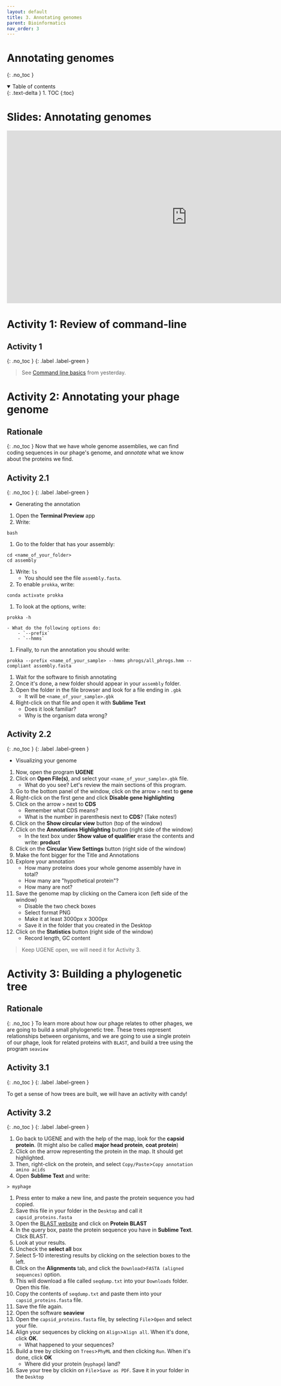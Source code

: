 ```yaml
---
layout: default
title: 3. Annotating genomes
parent: Bioinformatics
nav_order: 3
---
```



# Annotating genomes
{: .no_toc }

<details open markdown="block">
  <summary>
    Table of contents
  </summary>
  {: .text-delta }
1. TOC
{:toc}
</details>

# Slides: Annotating genomes

<div class="responsive-wrap">

  <iframe src="https://docs.google.com/presentation/d/e/2PACX-1vSU7u1xYnyiDKefWpJdY7AzK-f8bsZVrM32ocRw34j0xvxdWM6MMSLwYWr1eeg3BY9fCGM_oHpf9UxP/embed?start=false&loop=false&delayms=3000" frameborder="0" width="960" height="460" allowfullscreen="true" mozallowfullscreen="true" webkitallowfullscreen="true"></iframe>

</div>



# Activity 1: Review of command-line

## Activity 1
{: .no_toc }
{: .label .label-green }


> See [Command line basics](./protocol02_assembly.html#activity-1-command-line-basics) from yesterday.


# Activity 2: Annotating your phage genome

## Rationale
{: .no_toc }
Now that we have whole genome assemblies, we can find coding sequences in our phage's genome, and _annotate_ what we know about the proteins we find. 


## Activity 2.1
{: .no_toc }
{: .label .label-green }

- Generating the annotation

1. Open the **Terminal Preview** app
1. Write:
```
bash
```
1. Go to the folder that has your assembly:
```
cd <name_of_your_folder>
cd assembly
```
1. Write:
``
ls
``
    - You should see the file `assembly.fasta`.
1. To enable `prokka`, write:
```
conda activate prokka
```
1. To look at the options, write:
```
prokka -h
```
    - What do the following options do:
        - `--prefix`
        - `--hmms`
1. Finally, to run the annotation you should write:
```
prokka --prefix <name_of_your_sample> --hmms phrogs/all_phrogs.hmm --compliant assembly.fasta
```
1. Wait for the software to finish annotating
1. Once it's done, a new folder should appear in your `assembly` folder.
1. Open the folder in the file browser and look for a file ending in `.gbk`
    - It will be `<name_of_your_sample>.gbk`
1. Right-click on that file and open it with **Sublime Text**
    - Does it look familiar?
    - Why is the organism data wrong?

## Activity 2.2
{: .no_toc }
{: .label .label-green }
- Visualizing your genome

1. Now, open the program **UGENE**
1. Click on **Open File(s)**, and select your `<name_of_your_sample>.gbk` file.
    - What do you see? Let's review the main sections of this program.
1. Go to the bottom panel of the window, click on the arrow `>` next to **gene**
1. Right-click on the first gene and click **Disable gene highlighting**
1. Click on the arrow `>` next to **CDS**
    - Remember what CDS means?
    - What is the number in parenthesis next to **CDS**? (Take notes!)
1. Click on the **Show circular view** button (top of the window)
1. Click on the **Annotations Highlighting** button (right side of the window)
    -   In the text box under **Show value of qualifier** erase the contents and write: **product**
1. Click on the **Circular View Settings** button (right side of the window)
1. Make the font bigger for the Title and Annotations
1. Explore your annotation
    - How many proteins does your whole genome assembly have in total?
    - How many are "hypothetical protein"?
    - How many are not?
1. Save the genome map by clicking on the Camera icon (left side of the window)
    - Disable the two check boxes
    - Select format PNG
    - Make it at least 3000px x 3000px
    - Save it in the folder that you created in the Desktop
1. Click on the **Statistics** button (right side of the window)
    - Record length, GC content

> Keep UGENE open, we will need it for Activity 3.


# Activity 3: Building a phylogenetic tree

## Rationale
{: .no_toc }
To learn more about how our phage relates to other phages, we are going to build a small phylogenetic tree. These trees represent relationships between organisms, and we are going to use a single protein of our phage, look for related proteins with `BLAST`, and build a tree using the program `seaview`


## Activity 3.1
{: .no_toc }
{: .label .label-green }

To get a sense of how trees are built, we will have an activity with candy!

## Activity 3.2
{: .no_toc }
{: .label .label-green }
1. Go back to UGENE and with the help of the map, look for the **capsid protein**. (It might also be called **major head protein**, **coat protein**)
1. Click on the arrow representing the protein in the map. It should get highlighted.
1. Then, right-click on the protein, and select `Copy/Paste`>`Copy annotation amino acids`
1. Open **Sublime Text** and write:
```
> myphage
```
1. Press enter to make a new line, and paste the protein sequence you had copied.
1. Save this file in your folder in the `Desktop` and call it `capsid_proteins.fasta`
1. Open the [BLAST website](https://blast.ncbi.nlm.nih.gov/Blast.cgi) and click on **Protein BLAST**
1. In the query box, paste the protein sequence you have in **Sublime Text**. Click BLAST.
1. Look at your results.
1. Uncheck the **select all** box
1. Select 5-10 interesting results by clicking on the selection boxes to the left.
1. Click on the **Alignments** tab, and click the `Download`>`FASTA (aligned sequences)` option.
1. This will download a file called `seqdump.txt` into your `Downloads` folder. Open this file.
1. Copy the contents of `seqdump.txt` and paste them into your `capsid_proteins.fasta` file.
1. Save the file again.
1. Open the software **seaview**
1. Open the `capsid_proteins.fasta` file, by selecting `File`>`Open` and select your file.
1. Align your sequences by clicking on `Align`>`Align all`. When it's done, click **OK**.
    - What happened to your sequences?
1. Build a tree by clicking on `Trees`>`PhyML` and then clicking `Run`. When it's done, click **OK**
    - Where did your protein (`myphage`) land?
1. Save your tree by clickin on `File`>`Save as PDF`. Save it in your folder in the `Desktop`